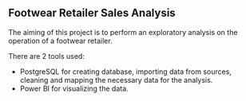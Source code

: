 ## Footwear Retailer Sales Analysis ##

The aiming of this project is to perform an exploratory analysis on the operation of a footwear retailer.

There are 2 tools used: 
* PostgreSQL for creating database, importing data from sources, cleaning and mapping the necessary data for the analysis.
* Power BI for visualizing the data.

